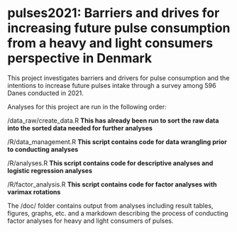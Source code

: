 # pulses2021: Barriers and drives for increasing future pulse consumption from a heavy and light consumers perspective in Denmark
This project investigates barriers and drivers for pulse consumption and the intentions to increase future pulses intake through a survey among 596 Danes conducted in 2021.

Analyses for this project are run in the following order:

/data_raw/create_data.R **This has already been run to sort the raw data into the sorted data needed for further analyses** 

/R/data_management.R **This script contains code for data wrangling prior to conducting analyses**

/R/analyses.R **This script contains code for descriptive analyses and logistic regression analyses**

/R/factor_analysis.R **This script contains code for factor analyses with varimax rotations**


The /doc/ folder contains output from analyses including result tables, figures, graphs, etc. and a markdown describing the process of conducting factor analyses for heavy and light consumers of pulses.
